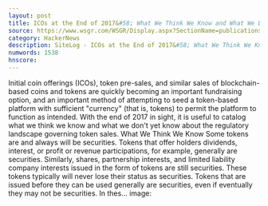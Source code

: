 ```yaml
---
layout: post
title: ICOs at the End of 2017&#58; What We Think We Know and What We Don't Know
source: https://www.wsgr.com/WSGR/Display.aspx?SectionName=publications/PDFSearch/wsgralert-initial-coin-offerings-1017.htm
category: HackerNews
description: SiteLog - ICOs at the End of 2017&#58; What We Think We Know and What We Don't Know
numwords: 1538
hnscore: 
---
```


Initial coin offerings (ICOs), token pre-sales, and similar sales of blockchain-based coins and tokens are quickly becoming an important fundraising option, and an important method of attempting to seed a token-based platform with sufficient "currency" (that is, tokens) to permit the platform to function as intended. With the end of 2017 in sight, it is useful to catalog what we think we know and what we don't yet know about the regulatory landscape governing token sales.  What We Think We Know  Some tokens are and always will be securities. Tokens that offer holders dividends, interest, or profit or revenue participations, for example, generally are securities.  Similarly, shares, partnership interests, and limited liability company interests issued in the form of tokens are still securities. These tokens typically will never lose their status as securities.  Tokens that are issued before they can be used generally are securities, even if eventually they may not be securities. In thes...
image: 
<!--description-->